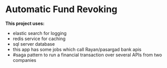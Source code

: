# Automatic Fund Revoking

**This project uses:**
- elastic search for logging
- redis service for caching
- sql server database
- this app has some jobs which call Rayan/pasargad bank apis
- #saga pattern to run a financial transaction over several APIs from two companies
